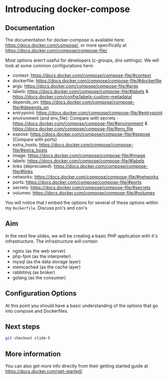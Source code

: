 # Introducing docker-compose #

## Documentation ##

The documentation for docker-compose is available here: https://docs.docker.com/compose/,
or more specifically at https://docs.docker.com/compose/compose-file/

Most options aren't useful for developers (c-groups, dns settings). We will look 
at some common configurations here:

- context: https://docs.docker.com/compose/compose-file/#context
- dockerfile: https://docs.docker.com/compose/compose-file/#dockerfile
- args: https://docs.docker.com/compose/compose-file/#args
- labels: https://docs.docker.com/compose/compose-file/#labels & https://docs.docker.com/config/labels-custom-metadata/ 
- depends_on: https://docs.docker.com/compose/compose-file/#depends_on
- entrypoint: https://docs.docker.com/compose/compose-file/#entrypoint
- environment (and env_file): Compare with secrets - https://docs.docker.com/compose/compose-file/#environment & https://docs.docker.com/compose/compose-file/#env_file
- expose: https://docs.docker.com/compose/compose-file/#expose (Compare with ports)
- extra_hosts: https://docs.docker.com/compose/compose-file/#extra_hosts
- image: https://docs.docker.com/compose/compose-file/#image
- labels: https://docs.docker.com/compose/compose-file/#labels
- links (depreciated): https://docs.docker.com/compose/compose-file/#links
- networks: https://docs.docker.com/compose/compose-file/#networks
- ports: https://docs.docker.com/compose/compose-file/#ports
- secrets: https://docs.docker.com/compose/compose-file/#secrets
- volumes: https://docs.docker.com/compose/compose-file/#volumes

You will notice that I embed the options for several of these options within my `Dockerfile`.
Discuss pro's and con's

## Aim ##

In the next few slides, we will be creating a basic PHP application with it's infrastructure.
The infrastructure will contain

- nginx (as the web server)
- php-fpm (as the interpreter)
- mysql (as the data storage layer)
- memcached (as the cache layer)
- rabbitmq (as broker)
- golang (as the consumer)

## Configuration Options ##

At this point you should have a basic understanding of the options that go into compose and Dockerfiles.

## Next steps ##

```bash
git checkout slide-5
```

## More information ##

You can also get more info directly from their getting started guide at https://docs.docker.com/get-started/
